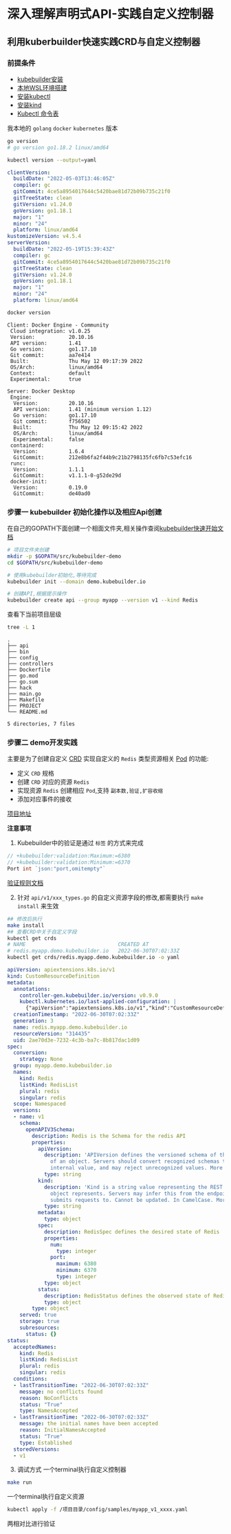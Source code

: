 # 深入理解声明式API-实践自定义控制器

## 利用kuberbuilder快速实践CRD与自定义控制器

### 前提条件

* [kubebuilder安装](https://book.kubebuilder.io/quick-start.html)
* [本地WSL环境搭建](../../docs/Productivity/wsl2-dev.md)
* [安装kubectl](https://kubernetes.io/docs/tasks/tools/)
* [安装kind](https://kind.sigs.k8s.io/docs/user/quick-start/)
* [Kubectl 命令表](http://docs.kubernetes.org.cn/683.html)

我本地的 `golang` `docker` `kubernetes` 版本

```bash
go version
# go version go1.18.2 linux/amd64
```

```bash
kubectl version --output=yaml
```

```yaml
clientVersion:
  buildDate: "2022-05-03T13:46:05Z"
  compiler: gc
  gitCommit: 4ce5a8954017644c5420bae81d72b09b735c21f0
  gitTreeState: clean
  gitVersion: v1.24.0
  goVersion: go1.18.1
  major: "1"
  minor: "24"
  platform: linux/amd64
kustomizeVersion: v4.5.4
serverVersion:
  buildDate: "2022-05-19T15:39:43Z"
  compiler: gc
  gitCommit: 4ce5a8954017644c5420bae81d72b09b735c21f0
  gitTreeState: clean
  gitVersion: v1.24.0
  goVersion: go1.18.1
  major: "1"
  minor: "24"
  platform: linux/amd64
```

```bash
docker version
```

```text
Client: Docker Engine - Community
 Cloud integration: v1.0.25
 Version:           20.10.16
 API version:       1.41
 Go version:        go1.17.10
 Git commit:        aa7e414
 Built:             Thu May 12 09:17:39 2022
 OS/Arch:           linux/amd64
 Context:           default
 Experimental:      true

Server: Docker Desktop
 Engine:
  Version:          20.10.16
  API version:      1.41 (minimum version 1.12)
  Go version:       go1.17.10
  Git commit:       f756502
  Built:            Thu May 12 09:15:42 2022
  OS/Arch:          linux/amd64
  Experimental:     false
 containerd:
  Version:          1.6.4
  GitCommit:        212e8b6fa2f44b9c21b2798135fc6fb7c53efc16
 runc:
  Version:          1.1.1
  GitCommit:        v1.1.1-0-g52de29d
 docker-init:
  Version:          0.19.0
  GitCommit:        de40ad0
```

### 步骤一 kubebuilder 初始化操作以及相应Api创建

在自己的GOPATH下面创建一个相面文件夹,相关操作查阅[kubebuilder快速开始文档](https://book.kubebuilder.io/quick-start.html)

```bash
# 项目文件夹创建
mkdir -p $GOPATH/src/kubebuilder-demo
cd $GOPATH/src/kubebuilder-demo

# 使用kubebuilder初始化,等待完成
kubebuilder init --domain demo.kubebuilder.io

# 创建API,根据提示操作
kubebuilder create api --group myapp --version v1 --kind Redis
```

查看下当前项目层级

```bash
tree -L 1
```

```text
.
├── api
├── bin
├── config
├── controllers
├── Dockerfile
├── go.mod
├── go.sum
├── hack
├── main.go
├── Makefile
├── PROJECT
└── README.md

5 directories, 7 files
```

### 步骤二 demo开发实践

主要是为了创建自定义 [CRD](https://kubernetes.io/docs/concepts/extend-kubernetes/api-extension/custom-resources/) 实现自定义的 `Redis` 类型资源相关 [Pod](https://kubernetes.io/docs/concepts/workloads/pods/) 的功能:

* 定义 `CRD` 规格
* 创建 `CRD` 对应的资源 `Redis`
* 实现资源 `Redis` 创建相应 `Pod`,支持 `副本数,验证,扩容收缩`
* 添加对应事件的接收

[项目地址](https://github.com/767829413/kubebuilder-demo)

**注意事项**

1. Kubebuilder中的验证是通过 `标签` 的方式来完成

```go
// +kubebuilder:validation:Maximum:=6380
// +kubebuilder:validation:Minimum:=6370
Port int `json:"port,omitempty"`
```

[验证规则文档](https://book.kubebuilder.io/reference/markers/crd-validation.html)

2. 针对 `api/v1/xxx_types.go` 的自定义资源字段的修改,都需要执行 `make install` 来生效

```bash
## 修改后执行
make install
## 查看CRD中关于自定义字段
kubectl get crds
# NAME                              CREATED AT
# redis.myapp.demo.kubebuilder.io   2022-06-30T07:02:33Z 
kubectl get crds/redis.myapp.demo.kubebuilder.io -o yaml
```

```yaml
apiVersion: apiextensions.k8s.io/v1
kind: CustomResourceDefinition
metadata:
  annotations:
    controller-gen.kubebuilder.io/version: v0.9.0
    kubectl.kubernetes.io/last-applied-configuration: |
      {"apiVersion":"apiextensions.k8s.io/v1","kind":"CustomResourceDefinition","metadata":{"annotations":{"controller-gen.kubebuilder.io/version":"v0.9.0"},"creationTimestamp":null,"name":"redis.myapp.demo.kubebuilder.io"},"spec":{"group":"myapp.demo.kubebuilder.io","names":{"kind":"Redis","listKind":"RedisList","plural":"redis","singular":"redis"},"scope":"Namespaced","versions":[{"name":"v1","schema":{"openAPIV3Schema":{"description":"Redis is the Schema for the redis API","properties":{"apiVersion":{"description":"APIVersion defines the versioned schema of this representation of an object. Servers should convert recognized schemas to the latest internal value, and may reject unrecognized values. More info: https://git.k8s.io/community/contributors/devel/sig-architecture/api-conventions.md#resources","type":"string"},"kind":{"description":"Kind is a string value representing the REST resource this object represents. Servers may infer this from the endpoint the client submits requests to. Cannot be updated. In CamelCase. More info: https://git.k8s.io/community/contributors/devel/sig-architecture/api-conventions.md#types-kinds","type":"string"},"metadata":{"type":"object"},"spec":{"description":"RedisSpec defines the desired state of Redis","properties":{"num":{"type":"integer"},"port":{"maximum":6380,"minimum":6370,"type":"integer"}},"type":"object"},"status":{"description":"RedisStatus defines the observed state of Redis","type":"object"}},"type":"object"}},"served":true,"storage":true,"subresources":{"status":{}}}]}}
  creationTimestamp: "2022-06-30T07:02:33Z"
  generation: 3
  name: redis.myapp.demo.kubebuilder.io
  resourceVersion: "314435"
  uid: 2ae70d3e-7232-4c3b-ba7c-8b817dac1d09
spec:
  conversion:
    strategy: None
  group: myapp.demo.kubebuilder.io
  names:
    kind: Redis
    listKind: RedisList
    plural: redis
    singular: redis
  scope: Namespaced
  versions:
  - name: v1
    schema:
      openAPIV3Schema:
        description: Redis is the Schema for the redis API
        properties:
          apiVersion:
            description: 'APIVersion defines the versioned schema of this representation
              of an object. Servers should convert recognized schemas to the latest
              internal value, and may reject unrecognized values. More info: https://git.k8s.io/community/contributors/devel/sig-architecture/api-conventions.md#resources'
            type: string
          kind:
            description: 'Kind is a string value representing the REST resource this
              object represents. Servers may infer this from the endpoint the client
              submits requests to. Cannot be updated. In CamelCase. More info: https://git.k8s.io/community/contributors/devel/sig-architecture/api-conventions.md#types-kinds'
            type: string
          metadata:
            type: object
          spec:
            description: RedisSpec defines the desired state of Redis
            properties:
              num:
                type: integer
              port:
                maximum: 6380
                minimum: 6370
                type: integer
            type: object
          status:
            description: RedisStatus defines the observed state of Redis
            type: object
        type: object
    served: true
    storage: true
    subresources:
      status: {}
status:
  acceptedNames:
    kind: Redis
    listKind: RedisList
    plural: redis
    singular: redis
  conditions:
  - lastTransitionTime: "2022-06-30T07:02:33Z"
    message: no conflicts found
    reason: NoConflicts
    status: "True"
    type: NamesAccepted
  - lastTransitionTime: "2022-06-30T07:02:33Z"
    message: the initial names have been accepted
    reason: InitialNamesAccepted
    status: "True"
    type: Established
  storedVersions:
  - v1
```

3. 调试方式
一个terminal执行自定义控制器

```bash
make run
```

一个terminal执行自定义资源

```bash
kubectl apply -f /项目目录/config/samples/myapp_v1_xxxx.yaml
```

两相对比进行验证
